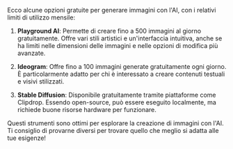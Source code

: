 Ecco alcune opzioni gratuite per generare immagini con l'AI, con i relativi limiti di utilizzo mensile:

1. **Playground AI**: Permette di creare fino a 500 immagini al giorno gratuitamente. Offre vari stili artistici e un'interfaccia intuitiva, anche se ha limiti nelle dimensioni delle immagini e nelle opzioni di modifica più avanzate.

2. **Ideogram**: Offre fino a 100 immagini generate gratuitamente ogni giorno. È particolarmente adatto per chi è interessato a creare contenuti testuali e visivi stilizzati.

3. **Stable Diffusion**: Disponibile gratuitamente tramite piattaforme come Clipdrop. Essendo open-source, può essere eseguito localmente, ma richiede buone risorse hardware per funzionare.

Questi strumenti sono ottimi per esplorare la creazione di immagini con l'AI. Ti consiglio di provarne diversi per trovare quello che meglio si adatta alle tue esigenze!